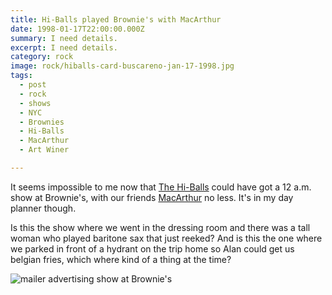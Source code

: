 ```yaml
---
title: Hi-Balls played Brownie's with MacArthur
date: 1998-01-17T22:00:00.000Z
summary: I need details.
excerpt: I need details.
category: rock
image: rock/hiballs-card-buscareno-jan-17-1998.jpg
tags:
  - post 
  - rock
  - shows
  - NYC
  - Brownies
  - Hi-Balls
  - MacArthur
  - Art Winer

---
```


It seems impossible to me now that [The Hi-Balls](https://hiballs.bandcamp.com/) could have got a 12 a.m. show at Brownie's, with our friends [MacArthur](https://macarthur.bandcamp.com/) no less. It's in my day planner though.

Is this the show where we went in the dressing room and there was a tall woman who played baritone sax that just reeked?
And is this the one where we parked in front of a hydrant on the trip home so Alan could get us belgian fries, which where kind of a thing at the time?

![mailer advertising show at Brownie's](/static/img/rock/hiballs-card-buscareno-jan-17-1998.jpg "mailer advertising show at Brownie's")